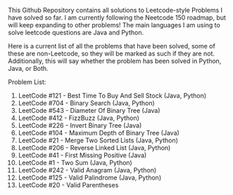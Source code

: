 This Github Repository contains all solutions to Leetcode-style Problems I have solved so far. 
I am currently following the Neetcode 150 roadmap, but will keep expanding to other problems!
The main languages I am using to solve leetcode questions are Java and Python.

Here is a current list of all the problems that have been solved, some of these are non-Leetcode, so they will be marked as such 
if they are not. Additionally, this will say whether the problem has been solved in Python, Java, or Both. 

Problem List:

1. LeetCode #121 - Best Time To Buy And Sell Stock (Java, Python)
2. LeetCode #704 - Binary Search (Java, Python)
3. LeetCode #543 - Diameter Of Binary Tree (Java)
4. LeetCode #412 - FizzBuzz (Java, Python)
5. LeetCode #226 - Invert Binary Tree (Java)
6. LeetCode #104 - Maximum Depth of Binary Tree (Java)
7. LeetCode #21 - Merge Two Sorted Lists (Java, Python)
8. LeetCode #206 - Reverse Linked List (Java, Python)
9. LeetCode #41 - First Missing Positive (Java)
10. LeetCode #1 - Two Sum (Java, Python)
11. LeetCode #242 - Valid Anagram (Java, Python)
12. LeetCode #125 - Valid Palindrome (Java, Python)
13. LeetCode #20 - Valid Parentheses